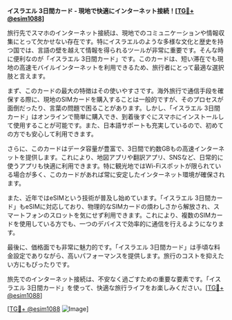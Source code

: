 **イスラエル 3日間カード - 現地で快適にインターネット接続！[[TG💪+ @esim1088](https://t.me/s/esim1088)]**

旅行先でスマホのインターネット接続は、現地でのコミュニケーションや情報収集にとって欠かせない存在です。特にイスラエルのような多様な文化と歴史を持つ国では、言語の壁を越えて情報を得られるツールが非常に重要です。そんな時に便利なのが「イスラエル 3日間カード」です。このカードは、短い滞在でも現地の高速モバイルインターネットを利用できるため、旅行者にとって最適な選択肢と言えます。

まず、このカードの最大の特徴はその使いやすさです。海外旅行で通信手段を確保する際に、現地のSIMカードを購入することは一般的ですが、そのプロセスが面倒だったり、言葉の問題で困ることがあります。しかし、「イスラエル 3日間カード」はオンラインで簡単に購入でき、到着後すぐにスマホにインストールして使用することが可能です。また、日本語サポートも充実しているので、初めての方でも安心して利用できます。

さらに、このカードはデータ容量が豊富で、3日間で約数GBもの高速インターネットを提供します。これにより、地図アプリや翻訳アプリ、SNSなど、日常的に使うアプリも快適に利用できます。特に観光地ではWi-Fiスポットが限られている場合が多く、このカードがあれば常に安定したインターネット環境が確保されます。

また、近年ではeSIMという技術が普及し始めています。「イスラエル 3日間カード」もeSIMに対応しており、物理的なSIMカードの煩わしさから解放され、スマートフォンのスロットを気にせず利用できます。これにより、複数のSIMカードを使用している方でも、一つのデバイスで効率的に通信を行えるようになります。

最後に、価格面でも非常に魅力的です。「イスラエル 3日間カード」は手頃な料金設定でありながら、高いパフォーマンスを提供します。旅行のコストを抑えたい方にもぴったりです。

旅先でのインターネット接続は、不安なく過ごすための重要な要素です。「イスラエル 3日間カード」を使って、快適な旅行ライフをお楽しみください。[[TG💪+ @esim1088](https://t.me/s/esim1088)]

[[TG💪+ @esim1088](https://t.me/s/esim1088) ![Image](https://i.postimg.cc/Y0z9fWf4/image.png)]